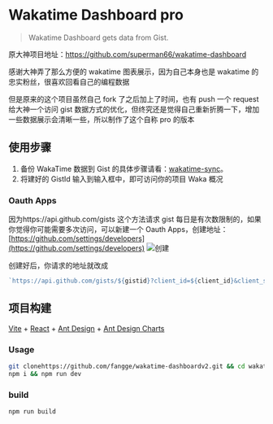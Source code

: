 # Wakatime Dashboard pro

> Wakatime Dashboard gets data from Gist.

原大神项目地址：https://github.com/superman66/wakatime-dashboard

感谢大神弄了那么方便的 wakatime 图表展示，因为自己本身也是 wakatime 的忠实粉丝，很喜欢回看自己的编程数据

但是原来的这个项目虽然自己 fork 了之后加上了时间，也有 push 一个 request 给大神一个访问 gist 数据方式的优化，但终究还是觉得自己重新折腾一下，增加一些数据展示会清晰一些，所以制作了这个自称 pro 的版本

## 使用步骤

1. 备份 WakaTime 数据到 Gist 的具体步骤请看：[wakatime-sync](https://github.com/superman66/wakatime-sync)。
2. 将建好的 GistId 输入到输入框中，即可访问你的项目 Waka 概况

### Oauth Apps

因为https://api.github.com/gists 这个方法请求 gist 每日是有次数限制的，如果你觉得你可能需要多次访问，可以新建一个 Oauth Apps，创建地址：[https://github.com/settings/developers](https://github.com/settings/developers)
![创建](https://diy-assets.msstatic.com/mrfangge/sce.png)

创建好后，你请求的地址就改成

```javascript
`https://api.github.com/gists/${gistid}?client_id=${client_id}&client_secret={$client_secret}`;
```

## 项目构建

[Vite](https://cn.vitejs.dev/) + [React](https://zh-hans.reactjs.org/) + [Ant Design](https://ant.design/index-cn) + [Ant Design Charts](https://charts.ant.design/)

### Usage

```bash
git clonehttps://github.com/fangge/wakatime-dashboardv2.git && cd wakatime-dashboardv2
npm i && npm run dev
```

### build

```bash
npm run build
```
